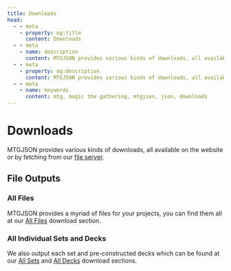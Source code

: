 ```yaml
---
title: Downloads
head:
  - - meta
    - property: og:title
      content: Downloads
  - - meta
    - name: description
      content: MTGJSON provides various kinds of downloads, all available on the website or by fetching from our file server.
  - - meta
    - property: og:description
      content: MTGJSON provides various kinds of downloads, all available on the website or by fetching from our file server.
  - - meta
    - name: keywords
      content: mtg, magic the gathering, mtgjson, json, downloads
---
```


# Downloads

MTGJSON provides various kinds of downloads, all available on the website or by fetching from our [file server](https://mtgjson.com/api/v5/).

## File Outputs

### All Files

MTGJSON provides a myriad of files for your projects, you can find them all at our [All Files](/downloads/all-files/) download section.

### All Individual Sets and Decks

We also output each set and pre-constructed decks which can be found at our [All Sets](/downloads/all-sets/) and [All Decks](/downloads/all-decks/) download sections.
